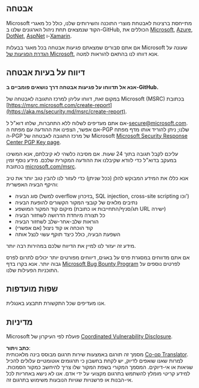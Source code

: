 <!--
CO_OP_TRANSLATOR_METADATA:
{
  "original_hash": "cc205495d4eace1fabcdee963024069f",
  "translation_date": "2025-06-12T11:10:26+00:00",
  "source_file": "SECURITY.md",
  "language_code": "he"
}
-->
## אבטחה

Microsoft מתייחסת ברצינות לאבטחת מוצרי התוכנה והשירותים שלנו, כולל כל מאגרי הקוד שנמצאים תחת ניהול הארגונים שלנו ב-GitHub, הכוללים את [Microsoft](https://github.com/Microsoft), [Azure](https://github.com/Azure), [DotNet](https://github.com/dotnet), [AspNet](https://github.com/aspnet) ו-[Xamarin](https://github.com/xamarin).

אם אתם סבורים שמצאתם פגיעות אבטחה בכל מאגר בבעלות Microsoft שעונה על [הגדרת הפגיעות של Microsoft](https://aka.ms/security.md/definition), אנא דווחו לנו בהתאם להוראות למטה.

## דיווח על בעיות אבטחה

**אנא אל תדווחו על פגיעות אבטחה דרך נושאים פומביים ב-GitHub.**

במקום זאת, דווחו עליהן למרכז התגובה לאבטחה של Microsoft (MSRC) בכתובת [https://msrc.microsoft.com/create-report](https://aka.ms/security.md/msrc/create-report).

אם אתם מעדיפים לשלוח ללא התחברות, שלחו דוא"ל ל-[secure@microsoft.com](mailto:secure@microsoft.com). אם אפשר, הצפינו את ההודעה עם מפתח ה-PGP שלנו; ניתן להוריד אותו מדף מפתח ה-PGP של מרכז התגובה לאבטחה של Microsoft [Microsoft Security Response Center PGP Key page](https://aka.ms/security.md/msrc/pgp).

עליכם לקבל תגובה בתוך 24 שעות. אם מסיבה כלשהי לא קיבלתם, אנא המשיכו במעקב בדוא"ל כדי לוודא שקיבלנו את ההודעה המקורית שלכם. מידע נוסף זמין בכתובת [microsoft.com/msrc](https://www.microsoft.com/msrc).

אנא כללו את המידע המבוקש להלן (ככל שניתן) כדי לעזור לנו להבין טוב יותר את טיב והיקף הבעיה האפשרית:

  * סוג הבעיה (למשל overflow בזיכרון, SQL injection, cross-site scripting וכו')
  * נתיבים מלאים של קובצי המקור הקשורים להופעת הבעיה
  * מיקום קוד המקור המושפע (תג/סניף/התחייבות או כתובת URL ישירה)
  * כל תצורה מיוחדת הדרושה לשחזור הבעיה
  * הוראות שלב-אחר-שלב לשחזור הבעיה
  * קוד הוכחה או קוד ניצול (אם אפשרי)
  * השפעת הבעיה, כולל כיצד תוקף עשוי לנצל אותה

מידע זה יעזור לנו למיין את הדיווח שלכם במהירות רבה יותר.

אם אתם מדווחים במסגרת פרס על באגים, דיווחים מפורטים יותר יכולים לתרום לפרס גבוה יותר. אנא בקרו בדף [Microsoft Bug Bounty Program](https://aka.ms/security.md/msrc/bounty) לפרטים נוספים על התוכניות הפעילות שלנו.

## שפות מועדפות

אנו מעדיפים שכל התקשורת תתבצע באנגלית.

## מדיניות

Microsoft פועלת לפי העיקרון של [Coordinated Vulnerability Disclosure](https://aka.ms/security.md/cvd).

**כתב ויתור**:  
מסמך זה תורגם באמצעות שירות תרגום מבוסס בינה מלאכותית [Co-op Translator](https://github.com/Azure/co-op-translator). למרות שאנו שואפים לדיוק, יש לקחת בחשבון כי תרגומים אוטומטיים עלולים להכיל שגיאות או אי-דיוקים. המסמך המקורי בשפת המקור שלו צריך להיחשב כמקור הסמכות. למידע קריטי מומלץ להשתמש בתרגום מקצועי על ידי אדם. אנו לא נישא באחריות לכל אי-הבנות או פרשנויות שגויות הנובעות משימוש בתרגום זה.